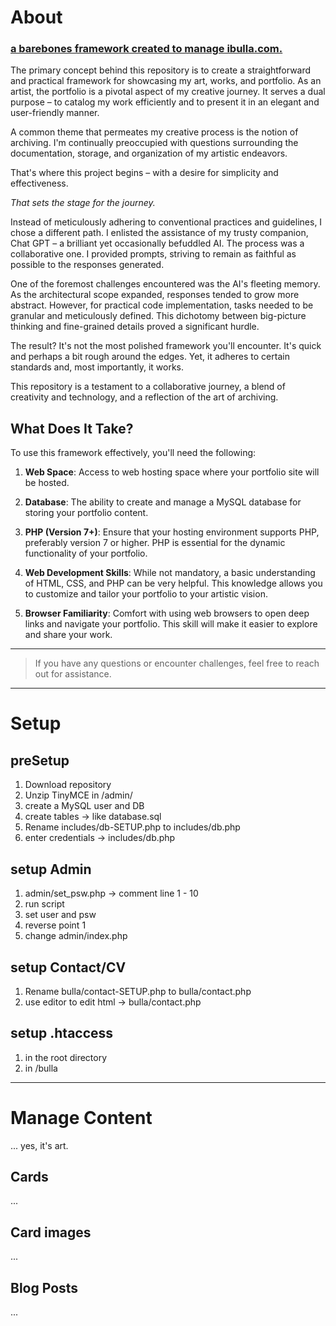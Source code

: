 # About
### [a barebones framework created to manage ibulla.com.](https://ibulla.com/)
The primary concept behind this repository is to create a straightforward and practical framework for showcasing my art, works, and portfolio. As an artist, the portfolio is a pivotal aspect of my creative journey. It serves a dual purpose – to catalog my work efficiently and to present it in an elegant and user-friendly manner.

A common theme that permeates my creative process is the notion of archiving. I'm continually preoccupied with questions surrounding the documentation, storage, and organization of my artistic endeavors.

That's where this project begins – with a desire for simplicity and effectiveness.

_That sets the stage for the journey._

Instead of meticulously adhering to conventional practices and guidelines, I chose a different path. I enlisted the assistance of my trusty companion, Chat GPT – a brilliant yet occasionally befuddled AI. The process was a collaborative one. I provided prompts, striving to remain as faithful as possible to the responses generated.

One of the foremost challenges encountered was the AI's fleeting memory. As the architectural scope expanded, responses tended to grow more abstract. However, for practical code implementation, tasks needed to be granular and meticulously defined. This dichotomy between big-picture thinking and fine-grained details proved a significant hurdle.

The result? It's not the most polished framework you'll encounter. It's quick and perhaps a bit rough around the edges. Yet, it adheres to certain standards and, most importantly, it works.

This repository is a testament to a collaborative journey, a blend of creativity and technology, and a reflection of the art of archiving.

## What Does It Take?

To use this framework effectively, you'll need the following:

1. **Web Space**: Access to web hosting space where your portfolio site will be hosted.

2. **Database**: The ability to create and manage a MySQL database for storing your portfolio content.

3. **PHP (Version 7+)**: Ensure that your hosting environment supports PHP, preferably version 7 or higher. PHP is essential for the dynamic functionality of your portfolio.

4. **Web Development Skills**: While not mandatory, a basic understanding of HTML, CSS, and PHP can be very helpful. This knowledge allows you to customize and tailor your portfolio to your artistic vision.

5. **Browser Familiarity**: Comfort with using web browsers to open deep links and navigate your portfolio. This skill will make it easier to explore and share your work.

---
> If you have any questions or encounter challenges, feel free to reach out for assistance.

---
# Setup
## preSetup
1. Download repository
2. Unzip TinyMCE in /admin/
3. create a MySQL user and DB
4. create tables -> like database.sql
5. Rename includes/db-SETUP.php to includes/db.php
6. enter credentials -> includes/db.php

## setup Admin
1. admin/set_psw.php -> comment line 1 - 10
2. run script
3. set user and psw
4. reverse point 1
5. change admin/index.php

## setup Contact/CV
1. Rename bulla/contact-SETUP.php to bulla/contact.php
2. use editor to edit html -> bulla/contact.php

## setup .htaccess
1. in the root directory
2. in /bulla
---

# Manage Content
...
yes, it's art.
## Cards

...

## Card images

...

## Blog Posts

...
   

